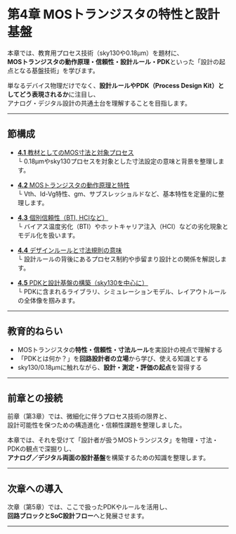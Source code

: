 # 第4章 MOSトランジスタの特性と設計基盤

本章では、教育用プロセス技術（sky130や0.18µm）を題材に、  
**MOSトランジスタの動作原理・信頼性・設計ルール・PDK**といった「設計の起点となる基盤技術」を学びます。

単なるデバイス物理だけでなく、**設計ルールやPDK（Process Design Kit）としてどう表現されるか**に注目し、  
アナログ・デジタル設計の共通土台を理解することを目指します。

---

## 節構成

- [**4.1** 教材としてのMOS寸法と対象プロセス](4.1_mos_dimension_and_target.md)  
  └ 0.18µmやsky130プロセスを対象とした寸法設定の意味と背景を整理します。

- [**4.2** MOSトランジスタの動作原理と特性](4.2_mos_characteristics.md)  
  └ Vth、Id-Vg特性、gm、サブスレッショルドなど、基本特性を定量的に整理します。

- [**4.3** 個別信頼性（BTI, HCIなど）](4.3_reliability_effects.md)  
  └ バイアス温度劣化（BTI）やホットキャリア注入（HCI）などの劣化現象とモデル化を扱います。

- [**4.4** デザインルールと寸法規則の意味](4.4_design_rules.md)  
  └ 設計ルールの背後にあるプロセス制約や歩留まり設計との関係を解説します。

- [**4.5** PDKと設計基盤の構築（sky130を中心に）](4.5_pdk_and_design_infra.md)  
  └ PDKに含まれるライブラリ、シミュレーションモデル、レイアウトルールの全体像を掴みます。

---

## 教育的ねらい

- MOSトランジスタの**特性・信頼性・寸法ルール**を実設計の視点で理解する
- 「PDKとは何か？」を**回路設計者の立場**から学び、使える知識とする
- sky130/0.18µmに触れながら、**設計・測定・評価の起点**を習得する

---

## 前章との接続

前章（第3章）では、微細化に伴うプロセス技術の限界と、  
設計可能性を保つための構造進化・信頼性課題を整理しました。

本章では、それを受けて「設計者が扱うMOSトランジスタ」を物理・寸法・PDKの観点で深掘りし、  
**アナログ／デジタル両面の設計基盤**を構築するための知識を整理します。

---

## 次章への導入

次章（第5章）では、ここで扱ったPDKやルールを活用し、  
**回路ブロックとSoC設計フロー**へと発展させます。

---
